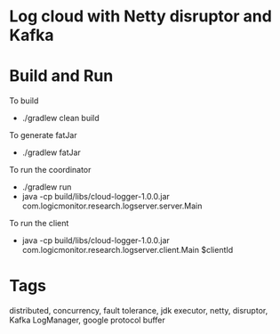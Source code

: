 # Log cloud with Netty disruptor and Kafka

# Build and Run
To build
  - ./gradlew clean build

To generate fatJar
  - ./gradlew fatJar
  
To run the coordinator
  - ./gradlew run
  - java -cp build/libs/cloud-logger-1.0.0.jar com.logicmonitor.research.logserver.server.Main
  
To run the client
  - java -cp build/libs/cloud-logger-1.0.0.jar com.logicmonitor.research.logserver.client.Main $clientId

# Tags
distributed, concurrency, fault tolerance, jdk executor, netty, disruptor, Kafka LogManager, google protocol buffer
